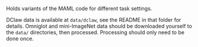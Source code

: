 Holds variants of the MAML code for different task settings.

DClaw data is available at `data/dclaw`, see the README in that folder for
details. Omniglot and mini-ImageNet data should be downloaded yourself to the
`data/` directories, then processed. Processing should only need to be done
once.
